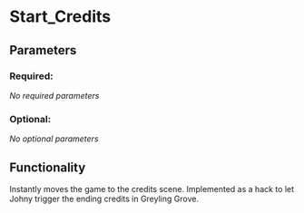 # Start_Credits

## Parameters

### Required:

*No required parameters*

### Optional:

*No optional parameters*

## Functionality

Instantly moves the game to the credits scene. Implemented as a hack to let Johny trigger the ending credits in Greyling Grove.